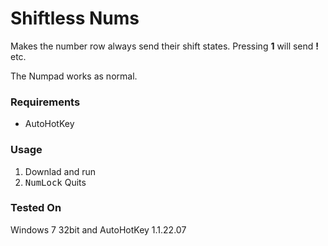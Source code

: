 # Shiftless Nums
Makes the number row always send their shift states. Pressing **1** will send **!** etc. 

The Numpad works as normal.

### Requirements
* AutoHotKey

### Usage
1. Downlad and run
2. <kbd>NumLock</kbd> Quits

### Tested On
Windows 7 32bit and AutoHotKey 1.1.22.07